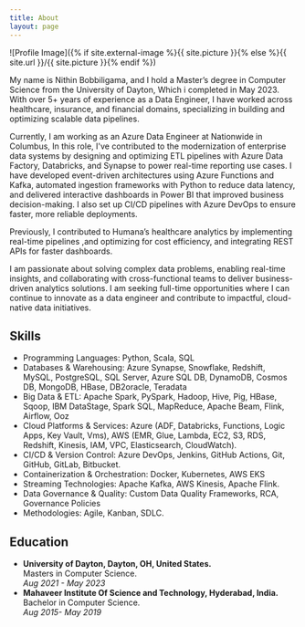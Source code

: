 ```yaml
---
title: About
layout: page
---
```

![Profile Image]({% if site.external-image %}{{ site.picture }}{% else %}{{ site.url }}/{{ site.picture }}{% endif %})

<p> My name is Nithin Bobbiligama, and I hold a Master’s degree in Computer Science from the University of Dayton, Which i completed in May 2023. With over 5+ years of experience as a Data Engineer, I have worked across healthcare, insurance, and financial domains, specializing in building and optimizing scalable data pipelines. 

Currently, I am working as an Azure Data Engineer at Nationwide in Columbus, In this role, I've contributed to the modernization of enterprise data systems by designing and optimizing ETL pipelines with Azure Data Factory, Databricks, and Synapse to power real-time reporting use cases. I have developed event-driven architectures using Azure Functions and Kafka, automated ingestion frameworks with Python to reduce data latency, and delivered interactive dashboards in Power BI that improved business decision-making. I also set up CI/CD pipelines with Azure DevOps to ensure faster, more reliable deployments.

Previously, I contributed to Humana’s healthcare analytics by implementing real-time pipelines ,and optimizing for cost efficiency, and integrating REST APIs for faster dashboards. 

I am passionate about solving complex data problems, enabling real-time insights, and collaborating with cross-functional teams to deliver business-driven analytics solutions. I am seeking full-time opportunities where I can continue to innovate as a data engineer and contribute to impactful, cloud-native data initiatives.
</p>

<h2>Skills</h2>

<ul class="skill-list">
	<li>Programming Languages: Python, Scala, SQL</li>
	<li>Databases & Warehousing: Azure Synapse, Snowflake, Redshift, MySQL, PostgreSQL, SQL Server, Azure SQL DB, DynamoDB, Cosmos
 DB, MongoDB, HBase, DB2oracle, Teradata</li>
	<li>Big Data & ETL: Apache Spark, PySpark, Hadoop, Hive, Pig, HBase, Sqoop, IBM DataStage, Spark SQL, MapReduce, Apache
 Beam, Flink, Airflow, Ooz</li>
	<li>Cloud Platforms & Services: Azure (ADF, Databricks, Functions, Logic Apps, Key Vault, Vms), AWS (EMR, Glue, Lambda, EC2, S3, RDS,
 Redshift, Kinesis, IAM, VPC, Elasticsearch, CloudWatch).</li>
	<li>CI/CD & Version Control: Azure DevOps, Jenkins, GitHub Actions, Git, GitHub, GitLab, Bitbucket.</li>
	<li>Containerization & Orchestration: Docker, Kubernetes, AWS EKS</li>
	<li>Streaming Technologies: Apache Kafka, AWS Kinesis, Apache Flink.</li>
	<li>Data Governance & Quality: Custom Data Quality Frameworks, RCA, Governance Policies</li>
	<li>Methodologies: Agile, Kanban, SDLC.</li>
	
</ul>

<h2>Education</h2>

<ul>
	<li><strong> University of Dayton, Dayton, OH, United States.</strong><br>
	Masters in Computer Science.<br>
	<i> Aug 2021 - May 2023</i></li>
	<li><strong> Mahaveer Institute Of Science and Technology, Hyderabad, India.</strong><br> 
	Bachelor in Computer Science.<br>
	<i>Aug 2015- May 2019</i></li>
</ul>
